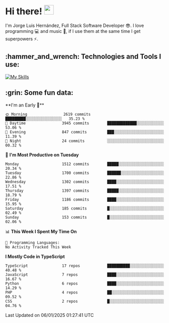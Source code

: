 <h1 align="left">
 <abc>
  <br>Hi there! <img src="https://user-images.githubusercontent.com/42378118/110234147-e3259600-7f4e-11eb-95be-0c4047144dea.gif" width="30"><br>
 </abc>
</h1>

I'm Jorge Luis Hernández, Full Stack Software Developer :sunglasses:. I love programming :computer: and music :musical_score:, if I use them at the same time I get superpowers :zap:. 


<h2 align="left">:hammer_and_wrench: Technologies and Tools I use:</h2>

[![My Skills](https://skillicons.dev/icons?i=js,ts,html,css,py,vue,react,next,nest,postgres,mysql)](https://skillicons.dev)

<h2 align="left">:grin: Some fun data:</h2>
<!--START_SECTION:waka-->
**I'm an Early 🐤** 

```text
🌞 Morning                2619 commits        █████████░░░░░░░░░░░░░░░░   35.23 % 
🌆 Daytime                3945 commits        █████████████░░░░░░░░░░░░   53.06 % 
🌃 Evening                847 commits         ███░░░░░░░░░░░░░░░░░░░░░░   11.39 % 
🌙 Night                  24 commits          ░░░░░░░░░░░░░░░░░░░░░░░░░   00.32 % 
```
📅 **I'm Most Productive on Tuesday** 

```text
Monday                   1512 commits        █████░░░░░░░░░░░░░░░░░░░░   20.34 % 
Tuesday                  1700 commits        ██████░░░░░░░░░░░░░░░░░░░   22.86 % 
Wednesday                1302 commits        ████░░░░░░░░░░░░░░░░░░░░░   17.51 % 
Thursday                 1397 commits        █████░░░░░░░░░░░░░░░░░░░░   18.79 % 
Friday                   1186 commits        ████░░░░░░░░░░░░░░░░░░░░░   15.95 % 
Saturday                 185 commits         █░░░░░░░░░░░░░░░░░░░░░░░░   02.49 % 
Sunday                   153 commits         █░░░░░░░░░░░░░░░░░░░░░░░░   02.06 % 
```


📊 **This Week I Spent My Time On** 

```text
💬 Programming Languages: 
No Activity Tracked This Week
```

**I Mostly Code in TypeScript** 

```text
TypeScript               17 repos            ██████████░░░░░░░░░░░░░░░   40.48 % 
JavaScript               7 repos             ████░░░░░░░░░░░░░░░░░░░░░   16.67 % 
Python                   6 repos             ████░░░░░░░░░░░░░░░░░░░░░   14.29 % 
PHP                      4 repos             ██░░░░░░░░░░░░░░░░░░░░░░░   09.52 % 
CSS                      2 repos             █░░░░░░░░░░░░░░░░░░░░░░░░   04.76 % 
```




 Last Updated on 06/01/2025 01:27:41 UTC
<!--END_SECTION:waka-->
